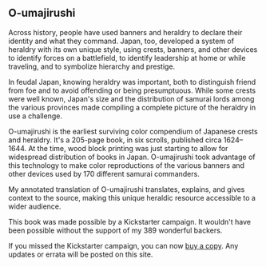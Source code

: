 ## O-umajirushi

Across history, people have used banners and heraldry to declare their identity and what they command.  Japan, too, developed a system of heraldry with its own unique style, using crests, banners, and other devices to identify forces on a battlefield, to identify leadership at home or while traveling, and to symbolize hierarchy and prestige.

In feudal Japan, knowing heraldry was important, both to distinguish friend from foe and to avoid offending or being presumptuous.  While some crests were well known, Japan's size and the distribution of samurai lords among the various provinces made compiling a complete picture of the heraldry in use a challenge.

O-umajirushi is the earliest surviving color compendium of Japanese crests and heraldry. It's a 205-page book, in six scrolls, published circa 1624–1644. At the time, wood block printing was just starting to allow for widespread distribution of books in Japan. O-umajirushi took advantage of this technology to make color reproductions of the various banners and other devices used by 170 different samurai commanders.

My annotated translation of O-umajirushi translates, explains, and gives context to the source, making this unique heraldic resource accessible to a wider audience.

This book was made possible by a Kickstarter campaign.  It wouldn't have been possible without the support of my 389 wonderful backers.

If you missed the Kickstarter campaign, you can now [buy a copy](.). Any updates or errata will be posted on this site.
